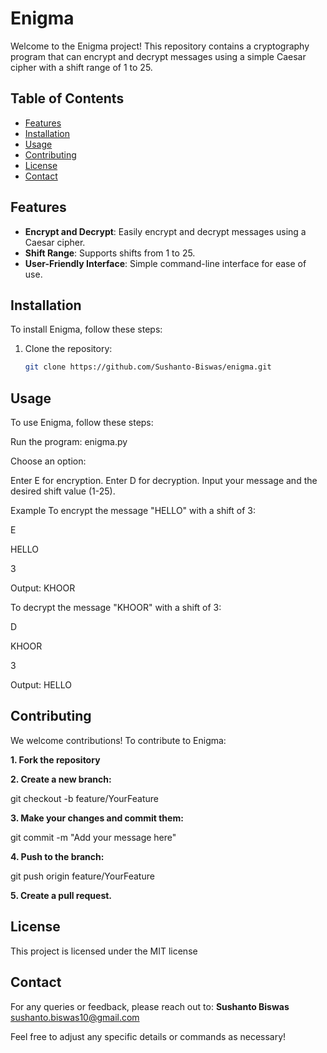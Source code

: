 # Enigma

Welcome to the Enigma project! This repository contains a cryptography program that can encrypt and decrypt messages using a simple Caesar cipher with a shift range of 1 to 25.

## Table of Contents

- [Features](#features)
- [Installation](#installation)
- [Usage](#usage)
- [Contributing](#contributing)
- [License](#license)
- [Contact](#contact)

## Features

- **Encrypt and Decrypt**: Easily encrypt and decrypt messages using a Caesar cipher.
- **Shift Range**: Supports shifts from 1 to 25.
- **User-Friendly Interface**: Simple command-line interface for ease of use.

## Installation

To install Enigma, follow these steps:

1. Clone the repository:
   ```bash
   git clone https://github.com/Sushanto-Biswas/enigma.git

## Usage
To use Enigma, follow these steps:

Run the program:
enigma.py

Choose an option:

Enter E for encryption.
Enter D for decryption.
Input your message and the desired shift value (1-25).

Example
To encrypt the message "HELLO" with a shift of 3:

E

HELLO

3

Output: KHOOR

To decrypt the message "KHOOR" with a shift of 3:

D

KHOOR

3

Output: HELLO

## Contributing
We welcome contributions! To contribute to Enigma:

**1. Fork the repository**

**2. Create a new branch:**

git checkout -b feature/YourFeature

**3. Make your changes and commit them:**

git commit -m "Add your message here"

**4. Push to the branch:**

git push origin feature/YourFeature

**5. Create a pull request.**

## License
This project is licensed under the MIT license

## Contact
For any queries or feedback, please reach out to:
**Sushanto Biswas**
sushanto.biswas10@gmail.com

Feel free to adjust any specific details or commands as necessary!
